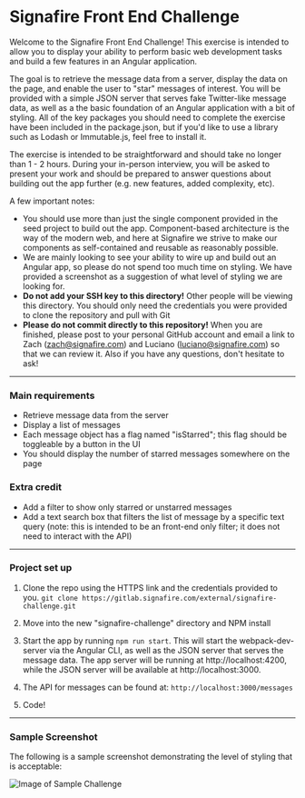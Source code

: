 # Signafire Front End Challenge

Welcome to the Signafire Front End Challenge! This exercise is intended to allow you to display your ability to perform basic web development tasks 
and build a few features in an Angular application.

The goal is to retrieve the message data from a server, display the data on the page, and enable the user to "star" messages of interest. You will 
be provided with a simple JSON server that serves fake Twitter-like message data, as well as a the basic foundation of an Angular application with a 
bit of styling. All of the key packages you should need to complete the exercise have been included in the package.json, but if you'd like to use a 
library such as Lodash or Immutable.js, feel free to install it.

The exercise is intended to be straightforward and should take no longer than 1 - 2 hours. During your in-person interview, you will be asked to 
present your work and should be prepared to answer questions about building out the app further (e.g. new features, added complexity, etc).

A few important notes:
- You should use more than just the single component provided in the seed project to build out the app. Component-based architecture is the way of the modern web, 
and here at Signafire we strive to make our components as self-contained and reusable as reasonably possible.
- We are mainly looking to see your ability to wire up and build out an Angular app, so please do not spend too much time on styling. We have 
provided a screenshot as a suggestion of what level of styling we are looking for.
- **Do not add your SSH key to this directory!** Other people will be viewing this directory. You should only need the credentials you were provided to clone the repository and pull with Git
- **Please do not commit directly to this repository!** When you are finished, please post to your personal GitHub account and email a link to Zach (zach@signafire.com) 
and Luciano (luciano@signafire.com) so that we can review it. Also if you have any questions, don't hesitate to ask!

---

### Main requirements
- Retrieve message data from the server
- Display a list of messages
- Each message object has a flag named "isStarred"; this flag should be toggleable by a button in the UI
- You should display the number of starred messages somewhere on the page

### Extra credit
- Add a filter to show only starred or unstarred messages
- Add a text search box that filters the list of message by a specific text query (note: this is intended to be an front-end only filter; it does not 
need to interact with the API)

---

### Project set up

1) Clone the repo using the HTTPS link and the credentials provided to you.
```git clone https://gitlab.signafire.com/external/signafire-challenge.git```

2) Move into the new "signafire-challenge" directory and NPM install

3) Start the app by running `npm run start`. This will start the webpack-dev-server via the Angular CLI, as well as the JSON server that serves the message data.
The app server will be running at http://localhost:4200, while the JSON server will be available at http://localhost:3000.

4) The API for messages can be found at: `http://localhost:3000/messages`

5) Code!

---

### Sample Screenshot

The following is a sample screenshot demonstrating the level of styling that is acceptable:

![Image of Sample Challenge](src/assets/sample.png)
